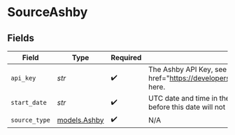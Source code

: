 # SourceAshby


## Fields

| Field                                                                                                    | Type                                                                                                     | Required                                                                                                 | Description                                                                                              | Example                                                                                                  |
| -------------------------------------------------------------------------------------------------------- | -------------------------------------------------------------------------------------------------------- | -------------------------------------------------------------------------------------------------------- | -------------------------------------------------------------------------------------------------------- | -------------------------------------------------------------------------------------------------------- |
| `api_key`                                                                                                | *str*                                                                                                    | :heavy_check_mark:                                                                                       | The Ashby API Key, see <a href=\"https://developers.ashbyhq.com/reference/authentication\">doc</a> here. |                                                                                                          |
| `start_date`                                                                                             | *str*                                                                                                    | :heavy_check_mark:                                                                                       | UTC date and time in the format 2017-01-25T00:00:00Z. Any data before this date will not be replicated.  | 2017-01-25T00:00:00Z                                                                                     |
| `source_type`                                                                                            | [models.Ashby](../models/ashby.md)                                                                       | :heavy_check_mark:                                                                                       | N/A                                                                                                      |                                                                                                          |